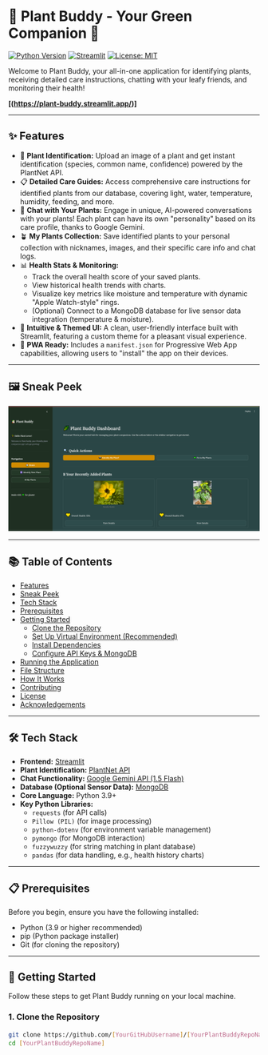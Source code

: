 # 🌿 Plant Buddy - Your Green Companion 🌿

[![Python Version](https://img.shields.io/badge/python-3.9%2B-blue.svg)](https://python.org)
[![Streamlit](https://img.shields.io/badge/Streamlit-1.25%2B-FF4B4B.svg)](https://streamlit.io)
[![License: MIT](https://img.shields.io/badge/License-MIT-yellow.svg)](https://opensource.org/licenses/MIT)
<!-- Add other badges if you have them, e.g., build status, code coverage -->

Welcome to Plant Buddy, your all-in-one application for identifying plants, receiving detailed care instructions, chatting with your leafy friends, and monitoring their health!

**[(https://plant-buddy.streamlit.app/)]**

---

## ✨ Features

*   📸 **Plant Identification:** Upload an image of a plant and get instant identification (species, common name, confidence) powered by the PlantNet API.
*   📋 **Detailed Care Guides:** Access comprehensive care instructions for identified plants from our database, covering light, water, temperature, humidity, feeding, and more.
*   💬 **Chat with Your Plants:** Engage in unique, AI-powered conversations with your plants! Each plant can have its own "personality" based on its care profile, thanks to Google Gemini.
*   🪴 **My Plants Collection:** Save identified plants to your personal collection with nicknames, images, and their specific care info and chat logs.
*   📊 **Health Stats & Monitoring:**
    *   Track the overall health score of your saved plants.
    *   View historical health trends with charts.
    *   Visualize key metrics like moisture and temperature with dynamic "Apple Watch-style" rings.
    *   (Optional) Connect to a MongoDB database for live sensor data integration (temperature & moisture).
*   🎨 **Intuitive & Themed UI:** A clean, user-friendly interface built with Streamlit, featuring a custom theme for a pleasant visual experience.
*   📱 **PWA Ready:** Includes a `manifest.json` for Progressive Web App capabilities, allowing users to "install" the app on their devices.

---

## 🖼️ Sneak Peek

![screenshot](preview.png)

---

## 📚 Table of Contents

*   [Features](#-features)
*   [Sneak Peek](#-sneak-peek)
*   [Tech Stack](#-tech-stack)
*   [Prerequisites](#-prerequisites)
*   [Getting Started](#-getting-started)
    *   [Clone the Repository](#1-clone-the-repository)
    *   [Set Up Virtual Environment (Recommended)](#2-set-up-virtual-environment-recommended)
    *   [Install Dependencies](#3-install-dependencies)
    *   [Configure API Keys & MongoDB](#4-configure-api-keys--mongodb)
*   [Running the Application](#-running-the-application)
*   [File Structure](#-file-structure)
*   [How It Works](#-how-it-works)
*   [Contributing](#-contributing)
*   [License](#-license)
*   [Acknowledgements](#-acknowledgements)

---

## 🛠️ Tech Stack

*   **Frontend:** [Streamlit](https://streamlit.io/)
*   **Plant Identification:** [PlantNet API](https://my.plantnet.org/projects/api-doc)
*   **Chat Functionality:** [Google Gemini API (1.5 Flash)](https://ai.google.dev/models/gemini)
*   **Database (Optional Sensor Data):** [MongoDB](https://www.mongodb.com/)
*   **Core Language:** Python 3.9+
*   **Key Python Libraries:**
    *   `requests` (for API calls)
    *   `Pillow (PIL)` (for image processing)
    *   `python-dotenv` (for environment variable management)
    *   `pymongo` (for MongoDB interaction)
    *   `fuzzywuzzy` (for string matching in plant database)
    *   `pandas` (for data handling, e.g., health history charts)

---

## 📋 Prerequisites

Before you begin, ensure you have the following installed:

*   Python (3.9 or higher recommended)
*   pip (Python package installer)
*   Git (for cloning the repository)

---

## 🚀 Getting Started

Follow these steps to get Plant Buddy running on your local machine.

### 1. Clone the Repository

```bash
git clone https://github.com/[YourGitHubUsername]/[YourPlantBuddyRepoName].git
cd [YourPlantBuddyRepoName]

